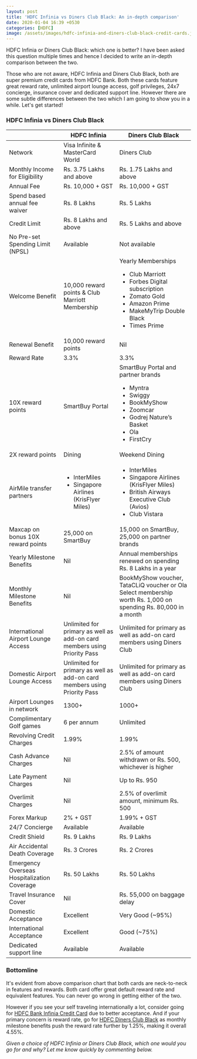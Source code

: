 ```yaml
---
layout: post
title: 'HDFC Infinia vs Diners Club Black: An in-depth comparison'
date: 2020-01-04 16:39 +0530
categories: [HDFC]
image: /assets/images/hdfc-infinia-and-diners-club-black-credit-cards.jpg
---
```


HDFC Infinia or Diners Club Black: which one is better? I have been asked this question multiple times and hence I decided to write an in-depth comparison between the two.

Those who are not aware, HDFC Infinia and Diners Club Black, both are super premium credit cards from HDFC Bank. Both these cards feature great reward rate, unlimited airport lounge access, golf privileges, 24x7 concierge, insurance cover and dedicated support line. However there are some subtle differences between the two which I am going to show you in a while. Let's get started!

### HDFC Infinia vs Diners Club Black

<table class="table">
  <thead class="thead-dark">
  <tr>
    <th scope="col"> </th>
  	<th scope="col"> HDFC Infinia</th>
    <th scope="col"> Diners Club Black</th>
  </tr>
  </thead>
  <tbody>
  <tr>
    <td> Network </td>
  	<td> Visa Infinite & MasterCard World</td>
    <td> Diners Club </td>
  </tr>
  <tr>
    <td> Monthly Income for Eligibility </td>
  	<td> Rs. 3.75 Lakhs and above</td>
    <td> Rs. 1.75 Lakhs and above</td>
  </tr>
  <tr>
    <td> Annual Fee </td>
  	<td> Rs. 10,000 + GST </td>
    <td> Rs. 10,000 + GST </td>
  </tr>
  <tr>
    <td> Spend based annual fee waiver </td>
  	<td> Rs. 8 Lakhs </td>
    <td> Rs. 5 Lakhs </td>
  </tr>
  <tr>
    <td> Credit Limit </td>
  	<td> Rs. 8 Lakhs and above </td>
    <td> Rs. 5 Lakhs and above </td>
  </tr>
  <tr>
    <td> No Pre-set Spending Limit (NPSL) </td>
  	<td> Available </td>
    <td> Not available </td>
  </tr>
  <tr>
    <td> Welcome Benefit </td>
  	<td> 10,000 reward points & Club Marriott Membership </td>
    <td> Yearly Memberships<ul><li>Club Marriott</li><li>Forbes Digital subscription</li><li> Zomato Gold</li><li> Amazon Prime</li><li> MakeMyTrip Double Black</li><li> Times Prime</li></ul> </td>
  </tr>
  <tr>
    <td> Renewal Benefit </td>
  	<td> 10,000 reward points</td>
    <td> Nil </td>
  </tr>
  <tr>
    <td> Reward Rate </td>
  	<td> 3.3% </td>
    <td> 3.3% </td>
  </tr>
  <tr>
    <td> 10X reward points </td>
  	<td> SmartBuy Portal </td>
    <td> SmartBuy Portal and partner brands <ul><li>Myntra</li><li> Swiggy</li><li> BookMyShow</li><li> Zoomcar</li><li> Godrej Nature’s Basket</li><li> Ola </li><li> FirstCry </li></ul></td>
  </tr>
  <tr>
    <td> 2X reward points </td>
  	<td> Dining </td>
    <td> Weekend Dining</td>
  </tr>
  <tr>
    <td> AirMile transfer partners </td>
  	<td> <ul><li>InterMiles </li><li> Singapore Airlines (KrisFlyer Miles)</li></ul> </td>
    <td> <ul><li> InterMiles</li><li> Singapore Airlines (KrisFlyer Miles) </li><li>British Airways Executive Club (Avios)</li><li> Club Vistara</li></ul></td>
  </tr>
  <tr>
    <td> Maxcap on bonus 10X reward points</td>
  	<td> 25,000 on SmartBuy</td>
    <td> 15,000 on SmartBuy, 25,000 on partner brands</td>
  </tr>
  <tr>
    <td> Yearly Milestone Benefits </td>
  	<td> Nil </td>
    <td> Annual memberships renewed on spending Rs. 8 Lakhs in a year </td>
  </tr>
  <tr>
    <td> Monthly Milestone Benefits</td>
  	<td> Nil </td>
    <td> BookMyShow voucher, TataCLiQ voucher or Ola Select membership worth Rs. 1,000 on spending Rs. 80,000 in a month</td>
  </tr>
  <tr>
    <td> International Airport Lounge Access</td>
    <td> Unlimited for primary as well as add-on card members using Priority Pass</td>
  	<td> Unlimited for primary as well as add-on card members using Diners Club</td>
  </tr>
  <tr>
    <td> Domestic Airport Lounge Access</td>
    <td> Unlimited for primary as well as add-on card members using Priority Pass</td>
  	<td> Unlimited for primary as well as add-on card members using Diners Club</td>
  </tr>
  <tr>
    <td> Airport Lounges in network</td>
    <td> 1300+</td>
  	<td> 1000+ </td>
  </tr>
  <tr>
    <td> Complimentary Golf games</td>
    <td> 6 per annum</td>
  	<td> Unlimited </td>
  </tr>
  <tr>
    <td> Revolving Credit Charges</td>
    <td> 1.99% </td>
  	<td> 1.99% </td>
  </tr>
  <tr>
    <td> Cash Advance Charges</td>
    <td> Nil </td>
  	<td> 2.5% of amount withdrawn or Rs. 500, whichever is higher </td>
  </tr>
  <tr>
    <td> Late Payment Charges</td>
    <td> Nil </td>
  	<td> Up to Rs. 950 </td>
  </tr>
  <tr>
    <td> Overlimit Charges</td>
    <td> Nil </td>
  	<td> 2.5% of overlimit amount, minimum Rs. 500 </td>
  </tr>
  <tr>
    <td> Forex Markup</td>
    <td> 2% + GST </td>
  	<td> 1.99% + GST </td>
  </tr>
  <tr>
    <td> 24/7 Concierge</td>
    <td> Available</td>
  	<td> Available</td>
  </tr>
  <tr>
    <td> Credit Shield</td>
    <td> Rs. 9 Lakhs</td>
  	<td> Rs. 9 Lakhs </td>
  </tr>
  <tr>
    <td> Air Accidental Death Coverage</td>
    <td > Rs. 3 Crores</td>
  	<td> Rs. 2 Crores </td>
  </tr>
  <tr>
    <td> Emergency Overseas Hospitalization Coverage</td>
    <td> Rs. 50 Lakhs</td>
  	<td> Rs. 50 Lakhs </td>
  </tr>
  <tr>
    <td> Travel Insurance Cover</td>
    <td> Nil</td>
  	<td> Rs. 55,000 on baggage delay </td>
  </tr>
  <tr>
    <td> Domestic Acceptance</td>
    <td> Excellent </td>
  	<td> Very Good (~95%) </td>
  </tr>
  <tr>
    <td> International Acceptance</td>
    <td> Excellent</td>
  	<td> Good (~75%) </td>
  </tr>
  <tr>
    <td> Dedicated support line</td>
    <td> Available</td>
  	<td> Available</td>
  </tr>
  </tbody>
</table>

### Bottomline

It's evident from above comparison chart that both cards are neck-to-neck in features and rewards. Both card offer great default reward rate and equivalent features. You can never go wrong in getting either of the two.

However if you see your self traveling internationally a lot, consider going for [HDFC Bank Infinia Credit Card](/hdfc-bank-infinia-credit-card-review/) due to better acceptance. And if your primary concern is reward rate, go for [HDFC Diners Club Black](/hdfc-diners-club-black-credit-card-review/) as monthly milestone benefits push the reward rate further by 1.25%, making it overall 4.55%.

_Given a choice of HDFC Infinia or Diners Club Black, which one would you go for and why? Let me know quickly by commenting below._
